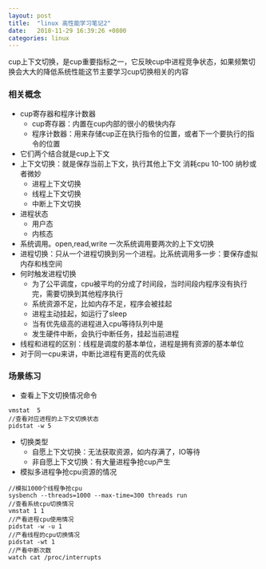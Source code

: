 ```yaml
---
layout: post
title:  "linux 高性能学习笔记2"
date:   2018-11-29 16:39:26 +0800
categories: linux
---
```


cup上下文切换，是cup重要指标之一，它反映cup中进程竞争状态，如果频繁切换会大大的降低系统性能这节主要学习cup切换相关的内容

### 相关概念
* cup寄存器和程序计数器
    * cup寄存器：内置在cup内部的很小的极快内存
    * 程序计数器：用来存储cup正在执行指令的位置，或者下一个要执行的指令的位置
* 它们两个结合就是cup上下文
* 上下文切换：就是保存当前上下文，执行其他上下文 消耗cpu 10-100 纳秒或者微妙
    * 进程上下文切换
    * 线程上下文切换
    * 中断上下文切换
* 进程状态
    * 用户态
    * 内核态
* 系统调用。open,read,write  一次系统调用要两次的上下文切换 
* 进程切换：只从一个进程切换到另一个进程。比系统调用多一步：要保存虚拟内存和栈空间
* 何时触发进程切换
    * 为了公平调度，cpu被平均的分成了时间段，当时间段内程序没有执行完，需要切换到其他程序执行
    * 系统资源不足，比如内存不足，程序会被挂起
    * 进程主动挂起，如运行了sleep
    * 当有优先级高的进程进入cpu等待队列中是
    * 发生硬件中断，会执行中断任务，挂起当前进程
* 线程和进程的区别：线程是调度的基本单位，进程是拥有资源的基本单位
* 对于同一cpu来讲，中断比进程有更高的优先级
### 场景练习
* 查看上下文切换情况命令

```
vmstat  5
//查看对应进程的上下文切换状态
pidstat -w 5
```

* 切换类型
    * 自愿上下文切换：无法获取资源，如内存满了，IO等待
    * 非自愿上下文切换：有大量进程争抢cup产生
* 模拟多进程争抢cpu资源的情况

```
//模拟1000个线程争抢cpu
sysbench --threads=1000 --max-time=300 threads run 
//查看系统cpu切换情况
vmstat 1 1
//产看进程cpu使用情况
pidstat -w -u 1
//产看线程的cpu切换情况
pidstat -wt 1
//产看中断次数
watch cat /proc/interrupts
```